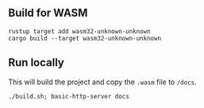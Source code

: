 ## Build for WASM

```
rustup target add wasm32-unknown-unknown
cargo build --target wasm32-unknown-unknown
```

## Run locally

This will build the project and copy the `.wasm` file to `/docs`.

```
./build.sh; basic-http-server docs
```
